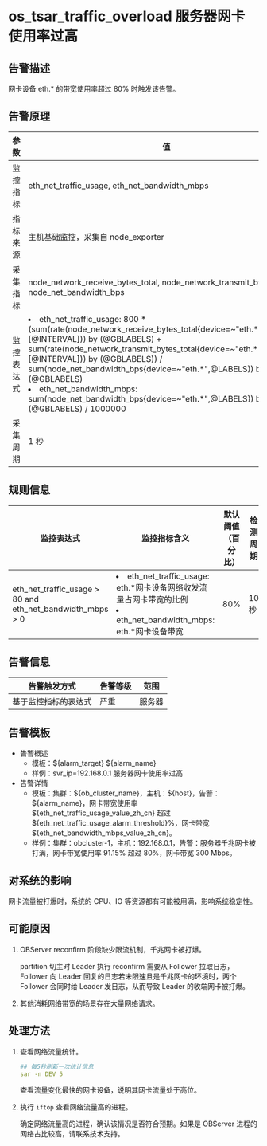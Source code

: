 # os_tsar_traffic_overload 服务器网卡使用率过高

## 告警描述

网卡设备 eth.* 的带宽使用率超过 80% 时触发该告警。

## 告警原理

| 参数 | 值 |
| --- | --- |
| 监控指标 | eth_net_traffic_usage, eth_net_bandwidth_mbps |
| 指标来源 | 主机基础监控，采集自 node_exporter |
| 采集指标 | node_network_receive_bytes_total, node_network_transmit_bytes_total, node_net_bandwidth_bps |
| 监控表达式 |<li> eth_net_traffic_usage: 800 * (sum(rate(node_network_receive_bytes_total{device=~"eth.\*",@LABELS}[@INTERVAL])) by (@GBLABELS) + sum(rate(node_network_transmit_bytes_total{device=~"eth.\*",@LABELS}[@INTERVAL])) by (@GBLABELS)) / sum(node_net_bandwidth_bps{device=~"eth.\*",@LABELS}) by (@GBLABELS)</li><li>eth_net_bandwidth_mbps: sum(node_net_bandwidth_bps{device=~"eth.*",@LABELS}) by (@GBLABELS) / 1000000</li> |
| 采集周期 | 1 秒 |

## 规则信息

| 监控表达式 | 监控指标含义 | 默认阈值（百分比） | 检测周期 | 消除周期 |
| --- | --- | --- | --- | --- |
| eth_net_traffic_usage > 80 and eth_net_bandwidth_mbps > 0 | <li>eth_net_traffic_usage: eth.\*网卡设备网络收发流量占网卡带宽的比例</li><li>eth_net_bandwidth_mbps: eth.*网卡设备带宽</li> | 80% | 10 秒 | 5 分钟 |

## 告警信息

| 告警触发方式 | 告警等级 | 范围 |
| --- | --- | --- |
| 基于监控指标的表达式 | 严重 | 服务器 |

## 告警模板

* 告警概述
  * 模板：\${alarm_target} ${alarm_name}
  * 样例：svr_ip=192.168.0.1 服务器网卡使用率过高
* 告警详情
  * 模板：集群：\${ob_cluster_name}，主机：\${host}，告警：\${alarm_name}，网卡带宽使用率 \${eth_net_traffic_usage_value_zh_cn} 超过 \${eth_net_traffic_usage_alarm_threshold}%，网卡带宽 ${eth_net_bandwidth_mbps_value_zh_cn}。
  * 样例：集群：obcluster-1，主机：192.168.0.1，告警：服务器千兆网卡被打满，网卡带宽使用率 91.15% 超过 80%，网卡带宽 300 Mbps。

## 对系统的影响

网卡流量被打爆时，系统的 CPU、IO 等资源都有可能被用满，影响系统稳定性。

## 可能原因

1. OBServer reconfirm 阶段缺少限流机制，千兆网卡被打爆。

    partition 切主时 Leader 执行 reconfirm 需要从 Follower 拉取日志，Follower 向 Leader 回复的日志若未限速且是千兆网卡的环境时，两个 Follower 会同时给 Leader 发日志，从而导致 Leader 的收端网卡被打爆。

2. 其他消耗网络带宽的场景存在大量网络请求。

## 处理方法

1. 查看网络流量统计。

    ```yaml
    ## 每5秒刷新一次统计信息
    sar -n DEV 5
    ```

    查看流量变化最快的网卡设备，说明其网卡流量处于高位。

2. 执行 `iftop` 查看网络流量高的进程。

    确定网络流量高的进程，确认该情况是否符合预期。如果是 OBServer 进程的网络占比较高，请联系技术支持。
